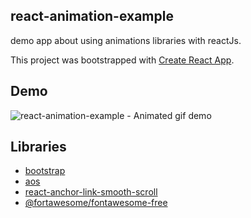 ## react-animation-example
demo app about using animations libraries with reactJs.

This project was bootstrapped with [Create React App](https://github.com/facebook/create-react-app).

## Demo

![react-animation-example - Animated gif demo](demo/react-animation-repo.gif)

## Libraries
* [bootstrap](https://www.npmjs.com/package/bootstrap)
* [aos](https://www.npmjs.com/package/aos)
* [react-anchor-link-smooth-scroll](https://www.npmjs.com/package/react-anchor-link-smooth-scroll)
* [@fortawesome/fontawesome-free](https://www.npmjs.com/package/@fortawesome/fontawesome-free)
